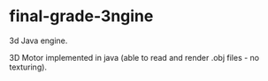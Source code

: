 # final-grade-3ngine
3d Java engine.

3D Motor implemented in java (able to read and render .obj files - no texturing).
